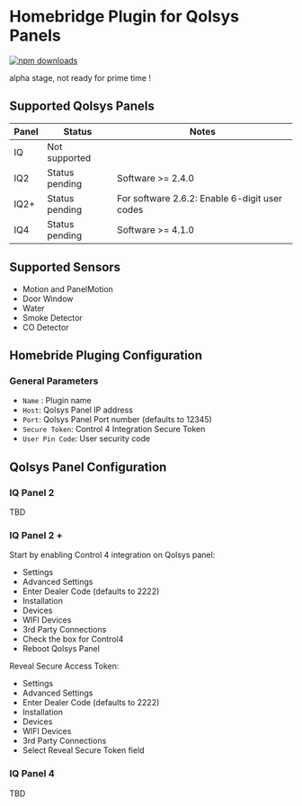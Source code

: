 
# Homebridge Plugin for Qolsys Panels
[![npm downloads](https://badgen.net/npm/dt/homebridge-qolsys)](https://www.npmjs.com/package/homebridge-qolsys)

alpha stage, not ready for prime time !

## Supported Qolsys Panels
| Panel  | Status | Notes |
| ------ | ------ |  ------ |
| IQ | Not supported|  |
| IQ2 | Status pending | Software >= 2.4.0 |
| IQ2+ | Status pending| For software  2.6.2: Enable 6-digit user codes |
| IQ4 | Status pending | Software >= 4.1.0 |

## Supported Sensors
- Motion and PanelMotion
- Door Window
- Water
- Smoke Detector
- CO Detector

## Homebride Pluging Configuration
### General Parameters
* `Name` : Plugin name
* `Host`:  Qolsys Panel IP address
* `Port`:  Qolsys Panel Port number (defaults to 12345)
* `Secure Token`: Control 4 Integration Secure Token 
* `User Pin Code`: User security code

## Qolsys Panel Configuration
### IQ Panel 2
TBD
### IQ Panel 2 +
Start by enabling Control 4 integration on Qolsys panel:
- Settings
- Advanced Settings 
- Enter Dealer Code (defaults to 2222)
- Installation
- Devices
- WIFI Devices
- 3rd Party Connections
- Check the box for Control4
- Reboot Qolsys Panel

Reveal Secure Access Token:
- Settings
- Advanced Settings 
- Enter Dealer Code (defaults to 2222)
- Installation
- Devices
- WIFI Devices
- 3rd Party Connections
- Select Reveal Secure Token field

### IQ Panel 4
TBD
